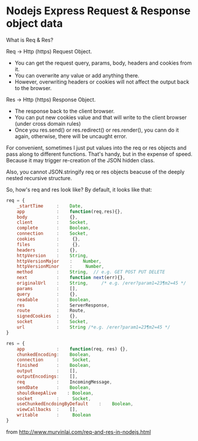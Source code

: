 <!-- TITLE: Req Res Object -->
<!-- SUBTITLE: A quick summary of Req Res Object -->

# Nodejs Express Request & Response object data

What is Req & Res?

Req -> Http (https) Request Object.
- You can get the request query, params, body, headers and cookies from it.
- You can overwrite any value or add anything there.
- However, overwriting headers or cookies will not affect the output back to the browser. 


Res -> Http (https) Response Object. 
- The response back to the client browser.
- You can put new cookies value and that will write to the client browser (under cross domain rules)
- Once you res.send() or res.redirect() or res.render(), you cann do it again, otherwise, there will be uncaught error. 

For convenient, sometimes I just put values into the req or res objects and pass along to different functions.  That's handy, but in the expense of speed.  Because it may trigger re-creation of the JSON hidden class.  

Also, you cannot JSON.stringify req or res objects beacuse of the deeply nested recursive structure.

So, how's req and res look like?  By default, it looks like that:

```js
req = {
    _startTime     :    Date, 
    app            :    function(req,res){},
    body           :    {},
    client         :    Socket,
    complete       :    Boolean,
    connection     :    Socket,
    cookies        :     {},
    files          :     {},
    headers        :    {},
    httpVersion    :    String,
    httpVersionMajor    :    Number,
    httpVersionMinor    :     Number,
    method         :    String,  // e.g. GET POST PUT DELETE
    next           :    function next(err){},
    originalUrl    :    String,     /* e.g. /erer?param1=23¶m2=45 */
    params         :    [],
    query          :    {},
    readable       :    Boolean,
    res            :    ServerResponse,
    route          :    Route,
    signedCookies  :    {},
    socket         :    Socket,
    url            :    String /*e.g. /erer?param1=23¶m2=45 */
}
```

```js
res = {
    app            :    function(req, res) {},
    chunkedEncoding:    Boolean,
    connection     :     Socket,
    finished       :    Boolean,
    output         :    [],
    outputEncodings:    [],
    req            :    IncomingMessage,
    sendDate       :    Boolean,
    shouldkeepAlive    : Boolean,
    socket         :     Socket,
    useChunkedEncdoingByDefault    :    Boolean,
    viewCallbacks  :    [],
    writable       :     Boolean
}
```

from http://www.murvinlai.com/req-and-res-in-nodejs.html
